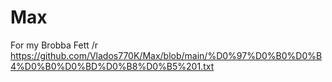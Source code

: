 # Max
For my Brobba Fett
/r https://github.com/Vlados770K/Max/blob/main/%D0%97%D0%B0%D0%B4%D0%B0%D0%BD%D0%B8%D0%B5%201.txt
